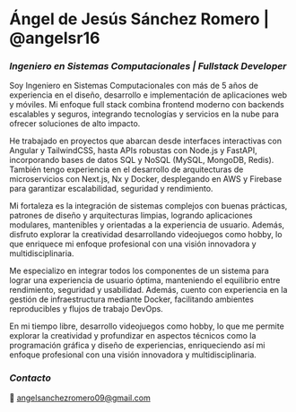 # Ángel de Jesús Sánchez Romero | @angelsr16

### ***Ingeniero en Sistemas Computacionales | Fullstack Developer***


Soy Ingeniero en Sistemas Computacionales con más de 5 años de experiencia en el diseño, desarrollo e implementación de aplicaciones web y móviles. Mi enfoque full stack combina frontend moderno con backends escalables y seguros, integrando tecnologías y servicios en la nube para ofrecer soluciones de alto impacto.

He trabajado en proyectos que abarcan desde interfaces interactivas con Angular y TailwindCSS, hasta APIs robustas con Node.js y FastAPI, incorporando bases de datos SQL y NoSQL (MySQL, MongoDB, Redis). También tengo experiencia en el desarrollo de arquitecturas de microservicios con Next.js, Nx y Docker, desplegando en AWS y Firebase para garantizar escalabilidad, seguridad y rendimiento.

Mi fortaleza es la integración de sistemas complejos con buenas prácticas, patrones de diseño y arquitecturas limpias, logrando aplicaciones modulares, mantenibles y orientadas a la experiencia de usuario. Además, disfruto explorar la creatividad desarrollando videojuegos como hobby, lo que enriquece mi enfoque profesional con una visión innovadora y multidisciplinaria.

Me especializo en integrar todos los componentes de un sistema para lograr una experiencia de usuario óptima, manteniendo el equilibrio entre rendimiento, seguridad y usabilidad. Además, cuento con experiencia en la gestión de infraestructura mediante Docker, facilitando ambientes reproducibles y flujos de trabajo DevOps.

En mi tiempo libre, desarrollo videojuegos como hobby, lo que me permite explorar la creatividad y profundizar en aspectos técnicos como la programación gráfica y diseño de experiencias, enriqueciendo así mi enfoque profesional con una visión innovadora y multidisciplinaria.

### ***Contacto***

📩 <angelsanchezromero09@gmail.com>
